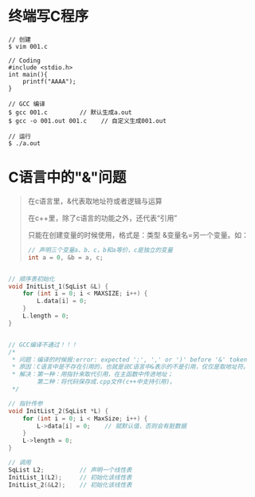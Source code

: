 # 终端写C程序

```shell
// 创建
$ vim 001.c

// Coding
#include <stdio.h>
int main(){
	printf("AAAA");
}

// GCC 编译
$ gcc 001.c         // 默认生成a.out
$ gcc -o 001.out 001.c    // 自定义生成001.out

// 运行
$ ./a.out
```



# C语言中的"&"问题

> 在c语言里，&代表取地址符或者逻辑与运算
>
> 在c++里，除了c语言的功能之外，还代表“引用”
>
> 只能在创建变量的时候使用，格式是：类型 &变量名=另一个变量。如：
>
> ```c++
> // 声明三个变量a、b、c，b和a等价，c是独立的变量
> int a = 0, &b = a, c;
> ```

```c

// 顺序表初始化
void InitList_1(SqList &L) {
    for (int i = 0; i < MAXSIZE; i++) {
        L.data[i] = 0;
    }
    L.length = 0;
}


// GCC编译不通过！！！
/*
 * 问题：编译的时候报:error: expected ';', ',' or ')' before '&' token
 * 原因：C语言中是不存在引用的，也就是说C语言中&表示的不是引用，仅仅是取地址符。
 * 解决：第一种：用指针来取代引用，在主函数中传进地址；
	 	第二种：将代码保存成.cpp文件(c++中支持引用)。
 */

// 指针传参
void InitList_2(SqList *L) {
    for (int i = 0; i < MaxSize; i++) {
        L->data[i] = 0;    // 赋默认值，否则会有脏数据
    }
    L->length = 0;
}

// 调用
SqList L2;          // 声明一个线性表
InitList_1(L2);     // 初始化该线性表
InitList_2(&L2);  	// 初始化该线性表
```

